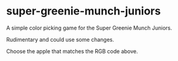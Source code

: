# super-greenie-munch-juniors
A simple color picking game for the Super Greenie Munch Juniors.

Rudimentary and could use some changes.

Choose the apple that matches the RGB code above.
